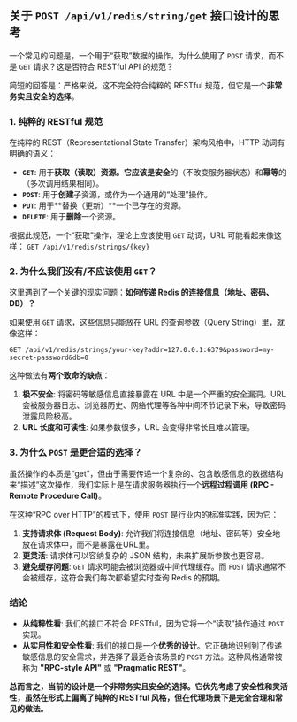 
## 关于 `POST /api/v1/redis/string/get` 接口设计的思考

一个常见的问题是，一个用于“获取”数据的操作，为什么使用了 `POST` 请求，而不是 `GET` 请求？这是否符合 RESTful API 的规范？

简短的回答是：严格来说，这不完全符合纯粹的 RESTful 规范，但它是一个**非常务实且安全的选择**。

### 1. 纯粹的 RESTful 规范

在纯粹的 REST（Representational State Transfer）架构风格中，HTTP 动词有明确的语义：

- **`GET`**: 用于**获取（读取）**资源。它应该是**安全**的（不改变服务器状态）和**幂等**的（多次调用结果相同）。
- **`POST`**: 用于**创建**子资源，或作为一个通用的“处理”操作。
- **`PUT`**: 用于**替换（更新）**一个已存在的资源。
- **`DELETE`**: 用于**删除**一个资源。

根据此规范，一个“获取”操作，理论上应该使用 `GET` 动词，URL 可能看起来像这样：
`GET /api/v1/redis/strings/{key}`

### 2. 为什么我们没有/不应该使用 `GET`？

这里遇到了一个关键的现实问题：**如何传递 Redis 的连接信息（地址、密码、DB）？**

如果使用 `GET` 请求，这些信息只能放在 URL 的查询参数（Query String）里，就像这样：

```
GET /api/v1/redis/strings/your-key?addr=127.0.0.1:6379&password=my-secret-password&db=0
```

这种做法有**两个致命的缺点**：

1.  **极不安全**: 将密码等敏感信息直接暴露在 URL 中是一个严重的安全漏洞。URL 会被服务器日志、浏览器历史、网络代理等各种中间环节记录下来，导致密码泄露风险极高。
2.  **URL 长度和可读性**: 如果参数很多，URL 会变得非常长且难以管理。

### 3. 为什么 `POST` 是更合适的选择？

虽然操作的本质是“get”，但由于需要传递一个复杂的、包含敏感信息的数据结构来“描述”这次操作，我们实际上是在请求服务器执行一个**远程过程调用 (RPC - Remote Procedure Call)**。

在这种“RPC over HTTP”的模式下，使用 `POST` 是行业内的标准实践，因为它：

1.  **支持请求体 (Request Body)**: 允许我们将连接信息（地址、密码等）安全地放在请求体中，而不是暴露在URL里。
2.  **更灵活**: 请求体可以容纳复杂的 JSON 结构，未来扩展新参数也更容易。
3.  **避免缓存问题**: `GET` 请求可能会被浏览器或中间代理缓存。而 `POST` 请求通常不会被缓存，这符合我们每次都希望实时查询 Redis 的预期。

### 结论

- **从纯粹性看**: 我们的接口不符合 RESTful，因为它将一个“读取”操作通过 `POST` 实现。
- **从实用性和安全性看**: 我们的接口是一个**优秀的设计**。它正确地识别到了传递敏感信息的安全需求，并选择了最适合该场景的 `POST` 方法。这种风格通常被称为 **"RPC-style API"** 或 **"Pragmatic REST"**。

**总而言之，当前的设计是一个非常务实且安全的选择。它优先考虑了安全性和灵活性，虽然在形式上偏离了纯粹的 RESTful 风格，但在代理场景下是完全合理和常见的做法。**
